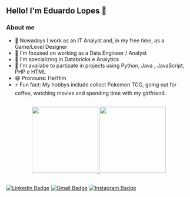 ## Hello! I'm Eduardo Lopes 👋

### About me
- 🔭 Nowadays I work as an IT Analyst and, in my free time, as a Game/Level Designer
- 🎯 I'm focused on working as a Data Engineer / Analyst
- 🌱 I'm specializing in Databricks e Analytics
- 👯 I'm availabe to partipate in projects using Python, Java , JavaScript, PHP e HTML
- 😄 Pronouns: He/Him
- ⚡ Fun fact: My hobbys include collect Pokemon TCG, going out for coffee, watching movies and spending time with my girlfriend.

##

 <div align="center">
  <a href="https://github.com/Dubiscos">
  <img height="180em" src="https://github-readme-stats-sigma-five.vercel.app/api?username=Dubiscos&show_icons=true&theme=cobalt&include_all_commits=true&count_private=true"/>
  <img height="180em" src="https://github-readme-stats-sigma-five.vercel.app/api/top-langs/?username=Dubiscos&layout=compact&langs_count=7&theme=cobalt"/>
</div>

##

[![Linkedin Badge](https://img.shields.io/badge/-LinkedIn-blue?style=flat-square&logo=Linkedin&logoColor=white&link=https://www.linkedin.com/in/edu-lopes/)](https://www.linkedin.com/in/edu-lopes/)
[![Gmail Badge](https://img.shields.io/badge/-Gmail-%23EA4335?style=flat-square&logo=Gmail&logoColor=white&link=mailto:edulopesfe@gmail.com)](mailto:edulopesfe@gmail.com)
[![Instagram Badge](https://img.shields.io/badge/-Instagram-%23E4405F?style=flat-square&logo=instagram&logoColor=white&link=https://www.instagram.com/dubiscos/)](https://www.instagram.com/dubiscos/)

<!--
**Dubiscos/Dubiscos** is a ✨ _special_ ✨ repository because its `README.md` (this file) appears on your GitHub profile.
- 🔭 I’m currently working on ...
- 🌱 I’m currently learning ...
- 👯 I’m looking to collaborate on ...
- 🤔 I’m looking for help with ...
- 💬 Ask me about ...
- 📫 How to reach me: ...
- 😄 Pronouns: ele/dele
- ⚡ Fun fact: ...
-->
